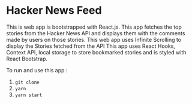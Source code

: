 # Hacker News Feed

This is web app is bootstrapped with React.js. This app fetches the top stories from the Hacker News API and displays them with the comments made by users on those stories.
This web app uses Infinite Scrolling to display the Stories fetched from the API
This app uses React Hooks, Context API, local storage to store bookmarked stories and is styled with React Bootstrap.

To run and use this app :

1. `git clone`
2. `yarn `
3. `yarn start`
